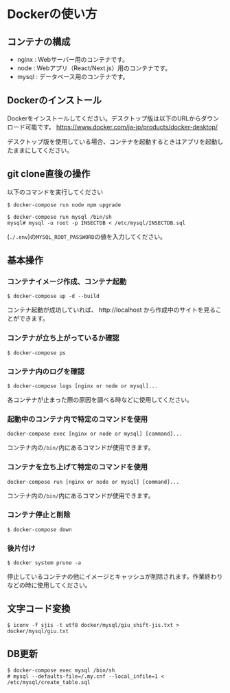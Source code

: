 # Dockerの使い方

## コンテナの構成
 - nginx : Webサーバー用のコンテナです。
 - node : Webアプリ（React/Next.js）用のコンテナです。
 - mysql : データベース用のコンテナです。

## Dockerのインストール
Dockerをインストールしてください。デスクトップ版は以下のURLからダウンロード可能です。 
https://www.docker.com/ja-jp/products/docker-desktop/

デスクトップ版を使用している場合、コンテナを起動するときはアプリを起動したままにしてください。

## git clone直後の操作
以下のコマンドを実行してください
~~~
$ docker-compose run node npm upgrade
~~~

~~~
$ docker-compose run mysql /bin/sh
mysql# mysql -u root -p INSECTDB < /etc/mysql/INSECTDB.sql
~~~
(`./.env`)の`MYSQL_ROOT_PASSWORD`の値を入力してください。

## 基本操作
### コンテナイメージ作成、コンテナ起動
~~~
$ docker-compose up -d --build
~~~
コンテナ起動が成功していれば、 http://localhost から作成中のサイトを見ることができます。

### コンテナが立ち上がっているか確認
~~~
$ docker-compose ps
~~~

### コンテナ内のログを確認
~~~
$ docker-compose logs [nginx or node or mysql]...
~~~
各コンテナが止まった際の原因を調べる時などに使用してください。

### 起動中のコンテナ内で特定のコマンドを使用
~~~
docker-compose exec [nginx or node or mysql] [command]...
~~~
コンテナ内の`/bin/`内にあるコマンドが使用できます。

### コンテナを立ち上げて特定のコマンドを使用
~~~
docker-compose run [nginx or node or mysql] [command]...
~~~
コンテナ内の`/bin/`内にあるコマンドが使用できます。

### コンテナ停止と削除
~~~
$ docker-compose down
~~~

### 後片付け
~~~
$ docker system prune -a
~~~
停止しているコンテナの他にイメージとキャッシュが削除されます。作業終わりなどの時に使用してください。

## 文字コード変換
~~~
$ iconv -f sjis -t utf8 docker/mysql/giu_shift-jis.txt > docker/mysql/giu.txt
~~~

## DB更新
~~~
$ docker-compose exec mysql /bin/sh
# mysql --defaults-file=/.my.cnf --local_infile=1 < /etc/mysql/create_table.sql
~~~